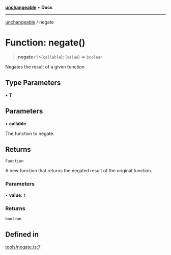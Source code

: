 [**unchangeable**](../README.md) • **Docs**

***

[unchangeable](../README.md) / negate

# Function: negate()

> **negate**\<`T`\>(`callable`): (`value`) => `boolean`

Negates the result of a given function.

## Type Parameters

• **T**

## Parameters

• **callable**

The function to negate.

## Returns

`Function`

A new function that returns the negated result of the original function.

### Parameters

• **value**: `T`

### Returns

`boolean`

## Defined in

[tools/negate.ts:7](https://github.com/nevoland/unchangeable/blob/90aff8eb074821c44b2befe353f53ae1546bb16f/lib/tools/negate.ts#L7)
